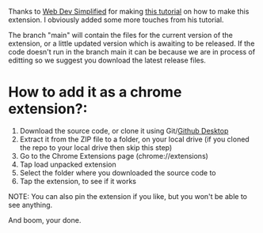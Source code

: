 Thanks to [Web Dev Simplified](https://www.youtube.com/WebDevSimplified) for making [this tutorial](https://youtu.be/rymG9UmPuhM) on how to make this extension. I obviously added some more touches from his tutorial.

The branch "main" will contain the files for the current version of the extension, or a little updated version which is awaiting to be released. If the code doesn't run in the branch main it can be because we are in process of editting so we suggest you download the latest release files.

# How to add it as a chrome extension?:
1. Download the source code, or clone it using Git/[Github Desktop](https://desktop.github.com/)
2. Extract it from the ZIP file to a folder, on your local drive (if you cloned the repo to your local drive then skip this step)
3. Go to the Chrome Extensions page (chrome://extensions)
4. Tap load unpacked extension
5. Select the folder where you downloaded the source code to
6. Tap the extension, to see if it works

NOTE: You can also pin the extension if you like, but you won't be able to see anything. 

And boom, your done.

